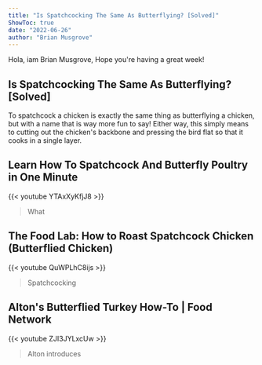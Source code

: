 ```yaml
---
title: "Is Spatchcocking The Same As Butterflying? [Solved]"
ShowToc: true 
date: "2022-06-26"
author: "Brian Musgrove" 
---
```


Hola, iam Brian Musgrove, Hope you're having a great week!
## Is Spatchcocking The Same As Butterflying? [Solved]
 To spatchcock a chicken is exactly the same thing as butterflying a chicken, but with a name that is way more fun to say! Either way, this simply means to cutting out the chicken's backbone and pressing the bird flat so that it cooks in a single layer.

## Learn How To Spatchcock And Butterfly Poultry in One Minute
{{< youtube YTAxXyKfjJ8 >}}
>What 

## The Food Lab: How to Roast Spatchcock Chicken (Butterflied Chicken)
{{< youtube QuWPLhC8ijs >}}
>Spatchcocking

## Alton's Butterflied Turkey How-To | Food Network
{{< youtube ZJI3JYLxcUw >}}
>Alton introduces 

